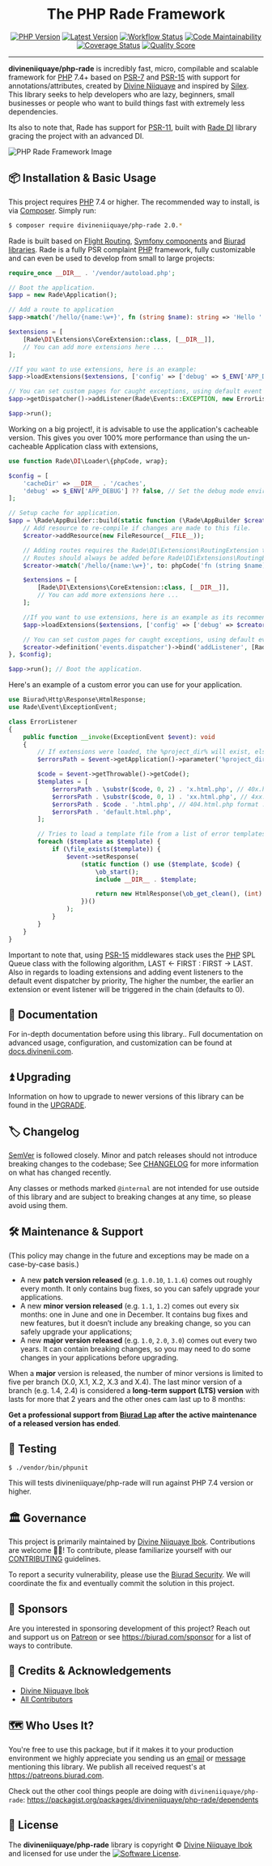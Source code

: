<div align="center">

# The PHP Rade Framework

[![PHP Version](https://img.shields.io/packagist/php-v/divineniiquaye/php-rade.svg?style=flat-square&colorB=%238892BF)](http://php.net)
[![Latest Version](https://img.shields.io/packagist/v/divineniiquaye/php-rade.svg?style=flat-square)](https://packagist.org/packages/divineniiquaye/php-rade)
[![Workflow Status](https://img.shields.io/github/workflow/status/divineniiquaye/php-rade/build?style=flat-square)](https://github.com/divineniiquaye/php-rade/actions?query=workflow%3Abuild)
[![Code Maintainability](https://img.shields.io/codeclimate/maintainability/divineniiquaye/php-rade?style=flat-square)](https://codeclimate.com/github/divineniiquaye/php-rade)
[![Coverage Status](https://img.shields.io/codecov/c/github/divineniiquaye/php-rade?style=flat-square)](https://codecov.io/gh/divineniiquaye/php-rade)
[![Quality Score](https://img.shields.io/scrutinizer/g/divineniiquaye/php-rade.svg?style=flat-square)](https://scrutinizer-ci.com/g/divineniiquaye/php-rade)

</div>

---

**divineniiquaye/php-rade** is incredibly fast, micro, compilable and scalable framework for [PHP] 7.4+ based on [PSR-7] and [PSR-15] with support for annotations/attributes, created by [Divine Niiquaye][@divineniiquaye] and inspired by [Silex]. This library seeks to help developers who are lazy, beginners, small businesses or people who want to build things fast with extremely less dependencies.

Its also to note that, Rade has support for [PSR-11], built with [Rade DI][] library gracing the project with an advanced DI.

![PHP Rade Framework Image](https://user-images.githubusercontent.com/53147395/142729210-3e6b8532-0909-4dcd-8850-9f0d71e6d013.png)


## 📦 Installation & Basic Usage

This project requires [PHP] 7.4 or higher. The recommended way to install, is via [Composer]. Simply run:

```bash
$ composer require divineniiquaye/php-rade 2.0.*
```

Rade is built based on [Flight Routing][], [Symfony components][] and [Biurad libraries][]. Rade is a fully PSR complaint [PHP] framework, fully customizable and can even be used to develop from small to large projects:

```php
require_once __DIR__ . '/vendor/autoload.php';

// Boot the application.
$app = new Rade\Application();

// Add a route to application
$app->match('/hello/{name:\w+}', fn (string $name): string => 'Hello ' . $app->escape()->escapeHtml($name));

$extensions = [
    [Rade\DI\Extensions\CoreExtension::class, [__DIR__]],
    // You can add more extensions here ...
];

//If you want to use extensions, here is an example:
$app->loadExtensions($extensions, ['config' => ['debug' => $_ENV['APP_DEBUG'] ?? false]]);

// You can set custom pages for caught exceptions, using default event dispatcher, or your custom event dispatcher.
$app->getDispatcher()->addListener(Rade\Events::EXCEPTION, new ErrorListener(), -8);

$app->run();
```

Working on a big project!, it is advisable to use the application's cacheable version. This gives you over 100% more performance than using the un-cacheable Application class with extensions,

```php
use function Rade\DI\Loader\{phpCode, wrap};

$config = [
    'cacheDir' => __DIR__ . '/caches',
    'debug' => $_ENV['APP_DEBUG'] ?? false, // Set the debug mode environment
];

// Setup cache for application.
$app = \Rade\AppBuilder::build(static function (\Rade\AppBuilder $creator): void {
    // Add resource to re-compile if changes are made to this file.
    $creator->addResource(new FileResource(__FILE__));

    // Adding routes requires the Rade\DI\Extensions\RoutingExtension to be loaded.
    // Routes should always be added before Rade\DI\Extensions\RoutingExtension is booted, else it will not be compiled.
    $creator->match('/hello/{name:\w+}', to: phpCode('fn (string $name): string => \'Hello \' . $this->escape()->escapeHtml($name);'));

    $extensions = [
        [Rade\DI\Extensions\CoreExtension::class, [__DIR__]],
        // You can add more extensions here ...
    ];

    //If you want to use extensions, here is an example as its recommended to use extensions to build your application.
    $app->loadExtensions($extensions, ['config' => ['debug' => $creator->isDebug()]]);

    // You can set custom pages for caught exceptions, using default event dispatcher, or your custom event dispatcher.
    $creator->definition('events.dispatcher')->bind('addListener', [Rade\Events::EXCEPTION, wrap(ErrorListener::class), -8]);
}, $config);

$app->run(); // Boot the application.

```

Here's an example of a custom error you can use for your application.

```php
use Biurad\Http\Response\HtmlResponse;
use Rade\Event\ExceptionEvent;

class ErrorListener
{
    public function __invoke(ExceptionEvent $event): void
    {
        // If extensions were loaded, the %project_dir% will exist, else replace will absolute path
        $errorsPath = $event->getApplication()->parameter('%project_dir%/errors/');

        $code = $event->getThrowable()->getCode();
        $templates = [
            $errorsPath . \substr($code, 0, 2) . 'x.html.php', // 40x.html.php format ...
            $errorsPath . \substr($code, 0, 1) . 'xx.html.php', // 4xx.html.php format ...
            $errorsPath . $code . '.html.php', // 404.html.php format ...
            $errorsPath . 'default.html.php',
        ];

        // Tries to load a template file from a list of error templates.
        foreach ($template as $template) {
            if (\file_exists($template)) {
                $event->setResponse(
                    (static function () use ($template, $code) {
                        \ob_start();
                        include __DIR__ . $template;

                        return new HtmlResponse(\ob_get_clean(), (int) $code);
                    })()
                );
            }
        }
    }
}
```

Important to note that, using [PSR-15] middlewares stack uses the [PHP] SPL Queue class with the following algorithm, LAST <- FIRST : FIRST -> LAST. Also in regards to loading extensions and adding event listeners to the default event dispatcher by priority, The higher the number, the earlier an extension or event listener will be triggered in the chain (defaults to 0).

## 📓 Documentation

For in-depth documentation before using this library.. Full documentation on advanced usage, configuration, and customization can be found at [docs.divinenii.com][docs].

## ⏫ Upgrading

Information on how to upgrade to newer versions of this library can be found in the [UPGRADE].

## 🏷️ Changelog

[SemVer](http://semver.org/) is followed closely. Minor and patch releases should not introduce breaking changes to the codebase; See [CHANGELOG] for more information on what has changed recently.

Any classes or methods marked `@internal` are not intended for use outside of this library and are subject to breaking changes at any time, so please avoid using them.

## 🛠️ Maintenance & Support

(This policy may change in the future and exceptions may be made on a case-by-case basis.)

- A new **patch version released** (e.g. `1.0.10`, `1.1.6`) comes out roughly every month. It only contains bug fixes, so you can safely upgrade your applications.
- A new **minor version released** (e.g. `1.1`, `1.2`) comes out every six months: one in June and one in December. It contains bug fixes and new features, but it doesn’t include any breaking change, so you can safely upgrade your applications;
- A new **major version released** (e.g. `1.0`, `2.0`, `3.0`) comes out every two years. It can contain breaking changes, so you may need to do some changes in your applications before upgrading.

When a **major** version is released, the number of minor versions is limited to five per branch (X.0, X.1, X.2, X.3 and X.4). The last minor version of a branch (e.g. 1.4, 2.4) is considered a **long-term support (LTS) version** with lasts for more that 2 years and the other ones cam last up to 8 months:

**Get a professional support from [Biurad Lap][] after the active maintenance of a released version has ended**.

## 🧪 Testing

```bash
$ ./vendor/bin/phpunit
```

This will tests divineniiquaye/php-rade will run against PHP 7.4 version or higher.

## 🏛️ Governance

This project is primarily maintained by [Divine Niiquaye Ibok][@divineniiquaye]. Contributions are welcome 👷‍♀️! To contribute, please familiarize yourself with our [CONTRIBUTING] guidelines.

To report a security vulnerability, please use the [Biurad Security](https://security.biurad.com). We will coordinate the fix and eventually commit the solution in this project.

## 🙌 Sponsors

Are you interested in sponsoring development of this project? Reach out and support us on [Patreon](https://www.patreon.com/biurad) or see <https://biurad.com/sponsor> for a list of ways to contribute.

## 👥 Credits & Acknowledgements

- [Divine Niiquaye Ibok][@divineniiquaye]
- [All Contributors][]

## 🗺️ Who Uses It?

You're free to use this package, but if it makes it to your production environment we highly appreciate you sending us an [email] or [message] mentioning this library. We publish all received request's at <https://patreons.biurad.com>.

Check out the other cool things people are doing with `divineniiquaye/php-rade`: <https://packagist.org/packages/divineniiquaye/php-rade/dependents>

## 📄 License

The **divineniiquaye/php-rade** library is copyright © [Divine Niiquaye Ibok](https://divinenii.com) and licensed for use under the [![Software License](https://img.shields.io/badge/License-BSD--3-brightgreen.svg?style=flat-square)](LICENSE).

[Composer]: https://getcomposer.org
[PHP]: https://php.net
[PSR-7]: http://www.php-fig.org/psr/psr-6/
[PSR-11]: http://www.php-fig.org/psr/psr-11/
[PSR-15]: http://www.php-fig.org/psr/psr-15/
[@divineniiquaye]: https://github.com/divineniiquaye
[docs]: https://docs.divinenii.com/php-rade
[commit]: https://commits.biurad.com/flight-routing.git
[UPGRADE]: UPGRADE.md
[CHANGELOG]: CHANGELOG.md
[CONTRIBUTING]: ./.github/CONTRIBUTING.md
[All Contributors]: https://github.com/divineniiquaye/php-rade/contributors
[Biurad Lap]: https://team.biurad.com
[email]: support@biurad.com
[message]: https://projects.biurad.com/message
[Flight Routing]: https://github.com/divineniiquaye/flight-routing
[Rade DI]: https://github.com/divineniiquaye/rade-di
[Silex]: http://silex.sensiolabs.org
[Symfony components]: https://github.com/symfony
[Biurad libraries]: https://github.com/biurad
